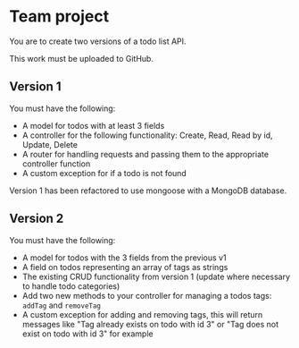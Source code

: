 # Team project

You are to create two versions of a todo list API.

This work must be uploaded to GitHub.

## Version 1

You must have the following:

- A model for todos with at least 3 fields
- A controller for the following functionality: Create, Read, Read by id, Update, Delete
- A router for handling requests and passing them to the appropriate controller function
- A custom exception for if a todo is not found

Version 1 has been refactored to use mongoose with a MongoDB database.

## Version 2

You must have the following:

- A model for todos with the 3 fields from the previous v1
- A field on todos representing an array of tags as strings
- The existing CRUD functionality from version 1 (update where necessary to handle todo categories)
- Add two new methods to your controller for managing a todos tags: `addTag` and `removeTag`
- A custom exception for adding and removing tags, this will return messages like "Tag already exists on todo with id 3" or "Tag does not exist on todo with id 3" for example
